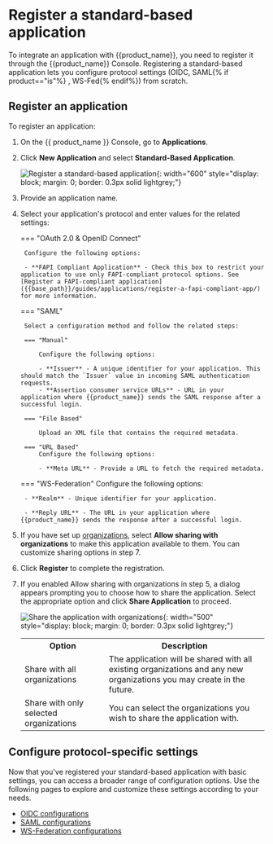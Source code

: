 # Register a standard-based application

To integrate an application with {{product_name}}, you need to register it through the {{product_name}} Console. Registering a standard-based application lets you configure protocol settings (OIDC, SAML{% if product=="is"%} , WS-Fed{% endif%}) from scratch.

## Register an application

To register an application:

1. On the {{ product_name }} Console, go to **Applications**.
2. Click **New Application** and select **Standard-Based Application**.

    ![Register a standard-based application]({{base_path}}/assets/img/guides/applications/register-an-sba.png){: width="600" style="display: block; margin: 0; border: 0.3px solid lightgrey;"}

3. Provide an application name.

4. Select your application's protocol and enter values for the related settings:

    === "OAuth 2.0 & OpenID Connect"

        Configure the following options:

        - **FAPI Compliant Application** - Check this box to restrict your application to use only FAPI-compliant protocol options. See [Register a FAPI-compliant application]({{base_path}}/guides/applications/register-a-fapi-compliant-app/) for more information.

    === "SAML"

        Select a configuration method and follow the related steps:

        === "Manual"
        
            Configure the following options:

            - **Issuer** - A unique identifier for your application. This should match the `Issuer` value in incoming SAML authentication requests.
            - **Assertion consumer service URLs** - URL in your application where {{product_name}} sends the SAML response after a successful login.
            
        === "File Based"

            Upload an XML file that contains the required metadata.

        === "URL Based"
            Configure the following options:
            
            - **Meta URL** - Provide a URL to fetch the required metadata.

    === "WS-Federation"
        Configure the following options:

        - **Realm** - Unique identifier for your application.

        - **Reply URL** - The URL in your application where {{product_name}} sends the response after a successful login.

5. If you have set up [organizations]({{base_path}}/guides/organization-management/), select **Allow sharing with organizations** to make this application available to them. You can customize sharing options in step 7.

6. Click **Register** to complete the registration.

7. If you enabled Allow sharing with organizations in step 5, a dialog appears prompting you to choose how to share the application. Select the appropriate option and click **Share Application** to proceed.

    ![Share the application with organizations]({{base_path}}/assets/img/guides/applications/share-application.png){: width="500" style="display: block; margin: 0; border: 0.3px solid lightgrey;"}

    <table>
        <tr>
            <th>Option</th>
            <th>Description</th>
        </tr>
        <tr>
            <td>Share with all organizations</td>
            <td>The application will be shared with all existing organizations and any new organizations you may create in the future.</td>
        </tr>
        <tr>
            <td>Share with only selected organizations</td>
            <td>You can select the organizations you wish to share the application with.</td>
        </tr>
    </table>

## Configure protocol-specific settings

Now that you've registered your standard-based application with basic settings, you can access a broader range of configuration options. Use the following pages to explore and customize these settings according to your needs.

- [OIDC configurations]({{base_path}}/references/app-settings/oidc-settings-for-app/)
- [SAML configurations]({{base_path}}/references/app-settings/saml-settings-for-app/)
- [WS-Federation configurations]({{base_path}}/references/app-settings/ws-federation-settings-for-app/)
